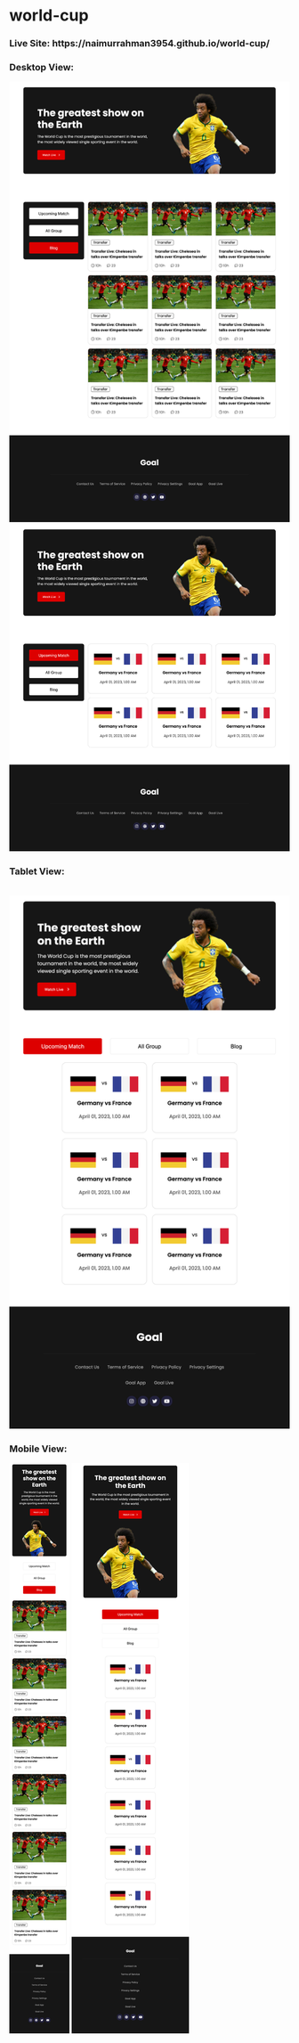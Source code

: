 # world-cup

<h3>
   Live Site: https://naimurrahman3954.github.io/world-cup/
</h3>

<h3>Desktop View:</h3>
<img src="./screen-capture/blog-desktop.png" alt="">
<img src="./screen-capture/upcoming-desktop.png" alt="">

<h3>Tablet View:</h3>
<img src="./screen-capture/blog-tablet.png" alt="">
<img src="./screen-capture/upcoming-tablet.png" alt="">

<h3>Mobile View:</h3>
<img src="./screen-capture/blog-mobile.png" alt="">
<img src="./screen-capture/upcoming-mobile.png" alt="">
